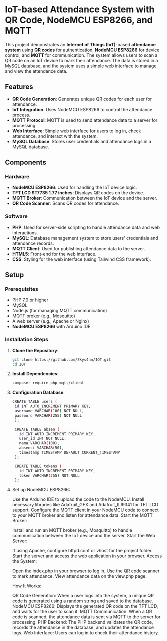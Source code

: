 # IoT-based Attendance System with QR Code, NodeMCU ESP8266, and MQTT

This project demonstrates an **Internet of Things (IoT)**-based **attendance system** using **QR codes** for authentication, **NodeMCU ESP8266** for device control, and **MQTT** for communication. The system allows users to scan a QR code on an IoT device to mark their attendance. The data is stored in a MySQL database, and the system uses a simple web interface to manage and view the attendance data.

## Features

- **QR Code Generation**: Generates unique QR codes for each user for attendance.
- **IoT Integration**: Uses NodeMCU ESP8266 to control the attendance process.
- **MQTT Protocol**: MQTT is used to send attendance data to a server for processing.
- **Web Interface**: Simple web interface for users to log in, check attendance, and interact with the system.
- **MySQL Database**: Stores user credentials and attendance logs in a MySQL database.

## Components

### Hardware

- **NodeMCU ESP8266**: Used for handling the IoT device logic.
- **TFT LCD ST7735 1.77 inches**: Displays QR codes on the device.
- **MQTT Broker**: Communication between the IoT device and the server.
- **QR Code Scanner**: Scans QR codes for attendance.

### Software

- **PHP**: Used for server-side scripting to handle attendance data and web interactions.
- **MySQL**: Database management system to store users' credentials and attendance records.
- **MQTT Client**: Used for publishing attendance data to the server.
- **HTML5**: Front-end for the web interface.
- **CSS**: Styling for the web interface (using Tailwind CSS framework).

## Setup

### Prerequisites

- PHP 7.0 or higher
- MySQL
- Node.js (for managing MQTT communication)
- MQTT broker (e.g., Mosquitto)
- A web server (e.g., Apache or Nginx)
- **NodeMCU ESP8266** with Arduino IDE

### Installation Steps

1. **Clone the Repository**:

   ```bash
   git clone https://github.com/Zkys4nn/IOT.git
   cd IOT
2. **Install Dependencies**:
   ```bash
   composer require php-mqtt/client

3. **Configuration Database**:
   ```bash
   CREATE TABLE users (
    id INT AUTO_INCREMENT PRIMARY KEY,
    username VARCHAR(100) NOT NULL,
    password VARCHAR(255) NOT NULL
    );

    CREATE TABLE absen (
      id INT AUTO_INCREMENT PRIMARY KEY,
      user_id INT NOT NULL,
      nama VARCHAR(100),
      absensi VARCHAR(50),
      timestamp TIMESTAMP DEFAULT CURRENT_TIMESTAMP
    );

    CREATE TABLE tokens (
      id INT AUTO_INCREMENT PRIMARY KEY,
      token VARCHAR(255) NOT NULL
    );

4. Set up NodeMCU ESP8266:

    Use the Arduino IDE to upload the code to the NodeMCU.
    Install necessary libraries like Adafruit_GFX and Adafruit_ILI9341 for TFT LCD support.
    Configure the MQTT client in your NodeMCU code to connect to your MQTT broker and listen for attendance data.
    Start the MQTT Broker:

    Install and run an MQTT broker (e.g., Mosquitto) to handle communication between the IoT device and the server.
    Start the Web Server:

    If using Apache, configure httpd.conf or vhost for the project folder.
    Start the server and access the web application in your browser.
    Access the System:

    Open the index.php in your browser to log in.
    Use the QR code scanner to mark attendance.
    View attendance data on the view.php page.
   
    How It Works:
   
    QR Code Generation: When a user logs into the system, a unique QR code is generated using a random string and saved to the database.
    NodeMCU ESP8266: Displays the generated QR code on the TFT LCD, and waits for the user to scan it.
    MQTT Communication: When a QR code is scanned, the attendance data is sent via MQTT to the server for processing.
    PHP Backend: The PHP backend validates the QR code, records the attendance in the database, and updates the attendance logs.
    Web Interface: Users can log in to check their attendance history.
